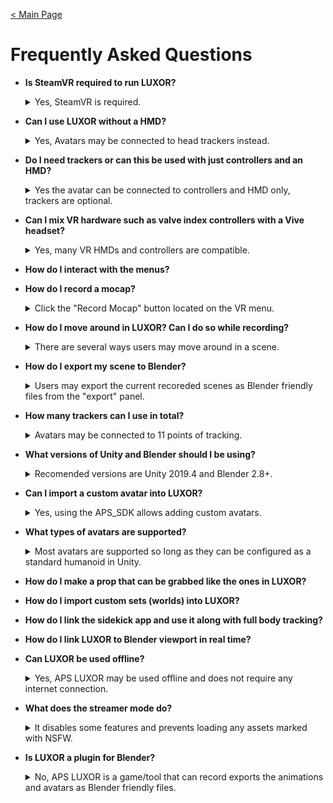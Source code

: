 [< Main Page](index.md)

# Frequently Asked Questions

- **Is SteamVR required to run LUXOR?**
  <details><summary>Yes, SteamVR is required.</summary>
	🍎 SteamVR is needed for tracker support and for interaction with props and scenes. *However many non-SteamVR HMDs and controllers are supported and can be used with SteamVR (Oculus, WMR, Kinect)*.
	  
	*it is possible to use some basic features on a PC with only a Oculus Quest 2 HMD and no SteamVR.*
  
   </details>

- **Can I use LUXOR without a HMD?**
  <details><summary>Yes, Avatars may be connected to head trackers instead.</summary>
	🍎 It is possible to connect the avatar to a head tracker without the need for an HMD. This can be acomplished by configuring a tracker to function as a head tracker in the Tracer Setup menu:
	<p align="center">
		<img width="15%" height="15%" src="/img/tracker setup.png"/>
	</p>
   </details>
- **Do I need trackers or can this be used with just controllers and an HMD?**
  <details><summary>Yes the avatar can be connected to controllers and HMD only, trackers are optional.</summary>
	🍎 There is basic locomotion for animating the avatar's lower body if no feet or hip trackers are preset or the avatar may be locked for standing or sitting in place. 
   </details>
- **Can I mix VR hardware such as valve index controllers with a Vive headset?**
  <details><summary>Yes, many VR HMDs and controllers are compatible.</summary>
	🍎 Users may mix controllers such as Knuckles, Vive wands, Oculus touch and WMR (using SteamVR).
   </details>
   
- **How do I interact with the menus?**

- **How do I record a mocap?**
  <details><summary>Click the "Record Mocap" button located on the VR menu.</summary>
	🍎 Click the "Record Mocap" located on the VR menu to start recording (alternatively you could use the spacebar hotkey)
   </details>

- **How do I move around in LUXOR? Can I do so while recording?**
  <details><summary>There are several ways users may move around in a scene.</summary>
	🍎 Some controls are located in the main menu for moving, rotating or scaling the avatar:
	<p align="center">
		<img width="15%" height="15%" src="/img/slew controls.png">
	</p>
	<p align="center">
	This panel is hidden during recording.
	</p>

	- Superhero fly mode may be enabled during recording, and when used in combination with raycast floor the avatar will remain attached to any floor but can be moved in the direction the user is pointing.
	<p align="center">
		<img width="15%" height="15%" src="/img/slew fly.png">
	</p>

	- The Sidekick app also has simplified controls for positioning the avatar in the scene remotely:
	<p align="center">
	 <img width="15%" height="15%" src="/img/sidekick slew controls.png">
	</p>
   </details>

- **How do I export my scene to Blender?<div id="How-do-I-export-to-Blender"> </div>**
  <details><summary>Users may export the current recoreded scenes as Blender friendly files from the "export" panel.</summary>
	🍎 There are two menus that could be used to export mocap, one panel is located in VR and its twin panel is located on LUXOR's 'desktop UI'. Be sure to have recorded some mocap first and that it is currently playing in the scene before pressing the export button (as LUXOR only exports what is currently being played). 
	<br><br>
	In this <a href=https://youtu.be/XdlFtt_F-3Y?t=194>video (at 3:14)</a> shows exporting a scene as animation (.bvh) data and all of the mocap model files for the scene into a new project folder. <i>A new SceneLoader.blend will also be added into this folder which has a Python automation script included</i> that will import and setup the scene for rendereing in Blender using the <i>scene.json</i> meta data and the local assets and animation files..
	<br><br>
	
	<b>LUXOR Desktop</b>
	- To export the current mocap, avatars, props and scene as Blender friendly files locate the *export* button located on LUXOR's desktop UI. Finally enter a folder name where the files should be written to and ensure mocap is playing in the scene before pressing the *export* button to export the current scene as Blender friendly files:
	<p align="center">
		 <img width="15%" height="15%" src="/img/panel ui export.png">
	</p>
	
	<b>VR Center Console</b>
	- While wearing the HMD open the menu by pressing the menu button on the controller. Then locate the *export* panel by navigating to Addons>Scenes. Finally enter a folder name where the files should be written to and ensure mocap is playing in the scene before pressing the *export* button to export the current scene as Blender friendly files:
	<p align="center">
		<img width="15%" height="15%" src="/img/panel vr export.png">
	</p>
	
   </details>  
- **How many trackers can I use in total?**
  <details><summary>Avatars may be connected to 11 points of tracking.</summary>
	🍎 Avatars may be connected to 11 points of tracking (hands, arms, elbows, feet, knees, hip, chest, head). 
	<p align="center">
		<img width="15%" height="15%" src="/img/mocap_suit.jpg">
	</p>
	
	And two auxilary trackers may be used for props and VR cameras.
   </details>
- **What versions of Unity and Blender should I be using?**
  <details><summary>Recomended versions are Unity 2019.4 and Blender 2.8+.</summary>
	🍎 It's recomended to use Unity 2019.4 with the APS_SDK however other versions are compatible and the APS_SDK can be used with Unity 2018.4.20f1 (for backwards compatibility with vrchat). *The APS_SDK is not compatible with Unity 2020!*
	- Using Blender 2.8 is recomended, however 2.79 is mostly supported.
   </details>
- **Can I import a custom avatar into LUXOR?**
  <details><summary>Yes, using the APS_SDK allows adding custom avatars.</summary>
	The APS_SDK allows adding avatars to LUXOR using modles from either .fbx or .blend files: 
	<p align="center">
		<img width="15%" height="15%" src="http://i3.ytimg.com/vi/oEwkhIr4ffw/hqdefault.jpg">
	</p>
	
   </details>
- **What types of avatars are supported?**
  <details><summary>Most avatars are supported so long as they can be configured as a standard humanoid in Unity.</summary>
	🍎 Using the APS_SDK almost any humanoid avatar can be added so long as the avatar can be configured as a standard humanoid in Unity.
   </details>
   
- **How do I make a prop that can be grabbed like the ones in LUXOR?**

- **How do I import custom sets (worlds) into LUXOR?**

- **How do I link the sidekick app and use it along with full body tracking?**

- **How do I link LUXOR to Blender viewport in real time?**

- **Can LUXOR be used offline?**
  <details><summary>Yes, APS LUXOR may be used offline and does not require any internet connection.</summary>
	🍎 LUXOR is an early access beta and currently does not require any connection to the internet.
   </details>
- **What does the streamer mode do?**
  <details><summary>It disables some features and prevents loading any assets marked with NSFW.</summary>
	🍎 This feature is still under active development but currently streamer mode is enabled by default. By checking will disable some features that might be considered unsafe for livestreaming and prevents loading any assets marked with NSFW option when they were created in the APS_SDK.</details>

- **Is LUXOR a plugin for Blender?**
  <details><summary>No, APS LUXOR is a game/tool that can record exports the animations and avatars as Blender friendly files.</summary>
	🍎 It's not exactly a plugin, it's a game/tool that can record mocap using VR hardware and then exports the animations and avatars as Blender friendly files into their own 'project folder'. But there is a SceneLoader.blend that is used to import those files and automatically set up the blender scene so as to have things ready to render in minutes.
</details>


